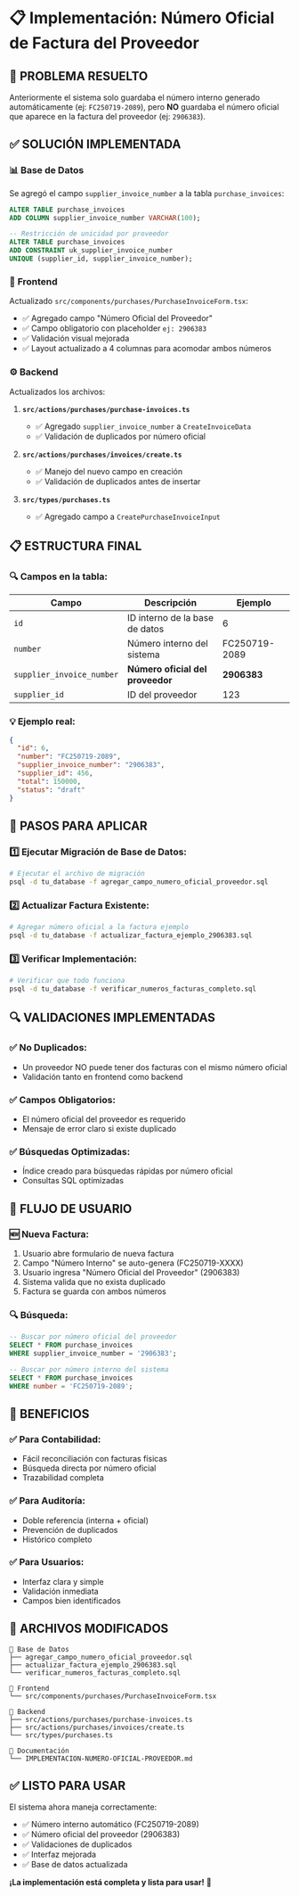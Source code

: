 # 📋 Implementación: Número Oficial de Factura del Proveedor

## 🎯 **PROBLEMA RESUELTO**

Anteriormente el sistema solo guardaba el número interno generado automáticamente (ej: `FC250719-2089`), pero **NO** guardaba el número oficial que aparece en la factura del proveedor (ej: `2906383`).

## ✅ **SOLUCIÓN IMPLEMENTADA**

### 📊 **Base de Datos**
Se agregó el campo `supplier_invoice_number` a la tabla `purchase_invoices`:

```sql
ALTER TABLE purchase_invoices 
ADD COLUMN supplier_invoice_number VARCHAR(100);

-- Restricción de unicidad por proveedor
ALTER TABLE purchase_invoices 
ADD CONSTRAINT uk_supplier_invoice_number 
UNIQUE (supplier_id, supplier_invoice_number);
```

### 🎨 **Frontend**
Actualizado `src/components/purchases/PurchaseInvoiceForm.tsx`:
- ✅ Agregado campo "Número Oficial del Proveedor"
- ✅ Campo obligatorio con placeholder `ej: 2906383`
- ✅ Validación visual mejorada
- ✅ Layout actualizado a 4 columnas para acomodar ambos números

### ⚙️ **Backend**
Actualizados los archivos:

1. **`src/actions/purchases/purchase-invoices.ts`**
   - ✅ Agregado `supplier_invoice_number` a `CreateInvoiceData`
   - ✅ Validación de duplicados por número oficial

2. **`src/actions/purchases/invoices/create.ts`**
   - ✅ Manejo del nuevo campo en creación
   - ✅ Validación de duplicados antes de insertar

3. **`src/types/purchases.ts`**
   - ✅ Agregado campo a `CreatePurchaseInvoiceInput`

## 📋 **ESTRUCTURA FINAL**

### 🔍 **Campos en la tabla:**
| Campo | Descripción | Ejemplo |
|-------|-------------|---------|
| `id` | ID interno de la base de datos | 6 |
| `number` | Número interno del sistema | FC250719-2089 |
| `supplier_invoice_number` | **Número oficial del proveedor** | **2906383** |
| `supplier_id` | ID del proveedor | 123 |

### 💡 **Ejemplo real:**
```json
{
  "id": 6,
  "number": "FC250719-2089",
  "supplier_invoice_number": "2906383",
  "supplier_id": 456,
  "total": 150000,
  "status": "draft"
}
```

## 🚀 **PASOS PARA APLICAR**

### 1️⃣ **Ejecutar Migración de Base de Datos:**
```bash
# Ejecutar el archivo de migración
psql -d tu_database -f agregar_campo_numero_oficial_proveedor.sql
```

### 2️⃣ **Actualizar Factura Existente:**
```bash
# Agregar número oficial a la factura ejemplo
psql -d tu_database -f actualizar_factura_ejemplo_2906383.sql
```

### 3️⃣ **Verificar Implementación:**
```bash
# Verificar que todo funciona
psql -d tu_database -f verificar_numeros_facturas_completo.sql
```

## 🔍 **VALIDACIONES IMPLEMENTADAS**

### ✅ **No Duplicados:**
- Un proveedor NO puede tener dos facturas con el mismo número oficial
- Validación tanto en frontend como backend

### ✅ **Campos Obligatorios:**
- El número oficial del proveedor es requerido
- Mensaje de error claro si existe duplicado

### ✅ **Búsquedas Optimizadas:**
- Índice creado para búsquedas rápidas por número oficial
- Consultas SQL optimizadas

## 📝 **FLUJO DE USUARIO**

### 🆕 **Nueva Factura:**
1. Usuario abre formulario de nueva factura
2. Campo "Número Interno" se auto-genera (FC250719-XXXX)
3. Usuario ingresa "Número Oficial del Proveedor" (2906383)
4. Sistema valida que no exista duplicado
5. Factura se guarda con ambos números

### 🔍 **Búsqueda:**
```sql
-- Buscar por número oficial del proveedor
SELECT * FROM purchase_invoices 
WHERE supplier_invoice_number = '2906383';

-- Buscar por número interno del sistema  
SELECT * FROM purchase_invoices 
WHERE number = 'FC250719-2089';
```

## 🎉 **BENEFICIOS**

### ✅ **Para Contabilidad:**
- Fácil reconciliación con facturas físicas
- Búsqueda directa por número oficial
- Trazabilidad completa

### ✅ **Para Auditoría:**
- Doble referencia (interna + oficial)
- Prevención de duplicados
- Histórico completo

### ✅ **Para Usuarios:**
- Interfaz clara y simple
- Validación inmediata
- Campos bien identificados

## 🔧 **ARCHIVOS MODIFICADOS**

```
📁 Base de Datos
├── agregar_campo_numero_oficial_proveedor.sql
├── actualizar_factura_ejemplo_2906383.sql
└── verificar_numeros_facturas_completo.sql

📁 Frontend
└── src/components/purchases/PurchaseInvoiceForm.tsx

📁 Backend
├── src/actions/purchases/purchase-invoices.ts
├── src/actions/purchases/invoices/create.ts
└── src/types/purchases.ts

📁 Documentación
└── IMPLEMENTACION-NUMERO-OFICIAL-PROVEEDOR.md
```

## ✅ **LISTO PARA USAR**

El sistema ahora maneja correctamente:
- ✅ Número interno automático (FC250719-2089)
- ✅ Número oficial del proveedor (2906383)
- ✅ Validaciones de duplicados
- ✅ Interfaz mejorada
- ✅ Base de datos actualizada

**¡La implementación está completa y lista para usar!** 🎉 